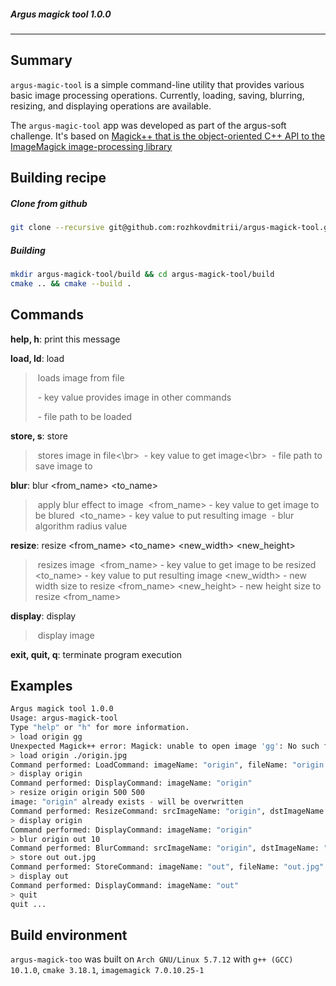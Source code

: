 ##### Argus magick tool 1.0.0 
---

## Summary

`argus-magic-tool` is a simple command-line utility that provides various basic image processing operations. Currently, loading, saving, blurring, resizing, and displaying operations are available.

The `argus-magic-tool` app was developed as part of the argus-soft challenge. It's based on [Magick++ that is the object-oriented C++ API to the ImageMagick image-processing library](https://imagemagick.org/Magick++/)

## Building recipe

##### Clone from github
```bash
git clone --recursive git@github.com:rozhkovdmitrii/argus-magick-tool.git
```
##### Building
```bash
mkdir argus-magick-tool/build && cd argus-magick-tool/build
cmake .. && cmake --build .
```

## Commands

**help, h**:       print this message

**load, ld**: load <name> <filename> 

> ​               loads image from file
>
> ​                <name> - key value provides image in other commands
>
> ​                <filename> - file path to be loaded

**store, s**: store <name> <filename> 

> ​               stores image in file<\br>
> ​                <name> - key value to get image<\br>
> ​                <filename> - file path to save image to<br>

**blur**:       blur <from_name> <to_name> <size>

> ​               apply blur effect to image
> ​                <from_name> - key value to get image to be blured
> ​                <to_name> - key value to put resulting image
> ​                <size> - blur algorithm radius value

**resize**:   resize <from_name> <to_name> <new_width> <new_height>

> ​              resizes image
> ​               <from_name> - key value to get image to be resized
> ​               <to_name> - key value to put resulting image
> ​               <new_width> - new width size to resize <from_name>
> ​               <new_height> - new height size to resize <from_name>

**display**: display <name>

> ​             display image <name>

**exit, quit, q**: terminate program execution

## Examples

```bash
Argus magick tool 1.0.0
Usage: argus-magick-tool
Type "help" or "h" for more information.
> load origin gg
Unexpected Magick++ error: Magick: unable to open image 'gg': No such file or directory @ error/blob.c/OpenBlob/3537
> load origin ./origin.jpg
Command performed: LoadCommand: imageName: "origin", fileName: "origin.jpg"
> display origin
Command performed: DisplayCommand: imageName: "origin"
> resize origin origin 500 500
image: "origin" already exists - will be overwritten
Command performed: ResizeCommand: srcImageName: "origin", dstImageName: "origin", newWidth: 500, newHeight: 500
> display origin
Command performed: DisplayCommand: imageName: "origin"
> blur origin out 10
Command performed: BlurCommand: srcImageName: "origin", dstImageName: "out", blurSize: 10
> store out out.jpg
Command performed: StoreCommand: imageName: "out", fileName: "out.jpg"
> display out
Command performed: DisplayCommand: imageName: "out"
> quit
quit ...
```

## Build environment

`argus-magick-too` was built on `Arch GNU/Linux 5.7.12` with `g++ (GCC) 10.1.0`, `cmake 3.18.1`, `imagemagick 7.0.10.25-1`